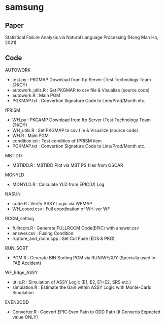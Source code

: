 # samsung

## Paper

Statistical Failure Analysis via Natural Language Processing (Hong Man Ho, 2021)

## Code

AUTOWORK
  - test.py : PKGMAP Download from ftp Server (Test Technology Team @KCY)
  - autowork_utils.R : Set PKGMAP to csv file & Visualize (source code)
  - autowork.R : Main PGM
  - PGKMAP.txt : Convertion Signature Code to Line/Prod/Month etc.

fPRISM
  - WH.py : PKGAMP Download from ftp Server (Test Technology Team @KCY)
  - WH_utils.R : Set PKGMAP to csv file & Visualize (source code)
  - WH.R : Main PGM
  - condition.txt : Test condition of fPRISM item
  - PGKMAP.txt : Convertion Signature Code to Line/Prod/Month etc.


MBTIDD
  - MBTIDD.R : MBTIDD Plot via MBT PS files from OSCAR

MONYLD
  - MONYLD.R : Calculate YLD from EPIC(U) Log
 
 NASUN
  - code.R : Verify ASSY Logic via WFMAP
  - WH_coord.csv : Full coordination of WH-ver WF

RCCM_setting 
  - fullrccm.R : Generate FULLRCCM Code(EPIC) with answer.csv
  - answer.csv : Fusing Condition
  - rupture_and_rccm.cpp : Set Cut Fuse (EDS & PKG)

RUN_SORT
  - PGM.R : Gererate BIN Sorting PGM via RUN/WF/X/Y (Specially used in FAB Accident)

WF_Edge_ASSY
  - utils.R : Simulation of ASSY Logic (E1, E2, E1+E2, SRS etc.)
  - simulation.R : Estimate the Gain within ASSY Logic with Monte-Carlo Simulation

EVEN2ODD
  - Converter.R : Convert EPIC Even Patn to ODD Patn (It Converts Expected value ONLY)
